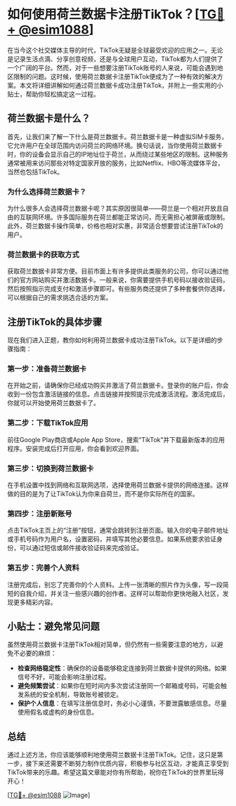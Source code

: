 # 如何使用荷兰数据卡注册TikTok？[[TG💪+ @esim1088](https://t.me/s/esim1088)]

在当今这个社交媒体主导的时代，TikTok无疑是全球最受欢迎的应用之一。无论是记录生活点滴、分享创意视频，还是与全球用户互动，TikTok都为人们提供了一个广阔的平台。然而，对于一些想要注册TikTok账号的人来说，可能会遇到地区限制的问题。这时候，使用荷兰数据卡注册TikTok便成为了一种有效的解决方案。本文将详细讲解如何通过荷兰数据卡成功注册TikTok，并附上一些实用的小贴士，帮助你轻松搞定这一过程。

## 荷兰数据卡是什么？

首先，让我们来了解一下什么是荷兰数据卡。荷兰数据卡是一种虚拟SIM卡服务，它允许用户在全球范围内访问荷兰的网络环境。换句话说，当你使用荷兰数据卡时，你的设备会显示自己的IP地址位于荷兰，从而绕过某些地区的限制。这种服务通常被用来访问那些对特定国家开放的服务，比如Netflix、HBO等流媒体平台，当然也包括TikTok。

### 为什么选择荷兰数据卡？

为什么很多人会选择荷兰数据卡呢？其实原因很简单——荷兰是一个相对开放且自由的互联网环境。许多国际服务在荷兰都能正常访问，而无需担心被屏蔽或限制。此外，荷兰数据卡操作简单，价格也相对实惠，非常适合想要尝试注册TikTok的用户。

### 荷兰数据卡的获取方式

获取荷兰数据卡非常方便。目前市面上有许多提供此类服务的公司，你可以通过他们的官方网站购买并激活数据卡。一般来说，你需要提供手机号码以接收验证码，然后按照指示完成支付和激活步骤即可。有些服务商还提供了多种套餐供你选择，可以根据自己的需求挑选合适的方案。

## 注册TikTok的具体步骤

现在我们进入正题，教你如何利用荷兰数据卡成功注册TikTok。以下是详细的步骤指南：

### 第一步：准备荷兰数据卡

在开始之前，请确保你已经成功购买并激活了荷兰数据卡。登录你的账户后，你会收到一份包含激活链接的信息。点击链接并按照提示完成激活流程。激活完成后，你就可以开始使用荷兰数据卡了。

### 第二步：下载TikTok应用

前往Google Play商店或Apple App Store，搜索“TikTok”并下载最新版本的应用程序。安装完成后打开应用，你会看到欢迎界面。

### 第三步：切换到荷兰数据卡

在手机设置中找到网络和互联网选项，选择使用荷兰数据卡提供的网络连接。这样做的目的是为了让TikTok认为你来自荷兰，而不是你实际所在的国家。

### 第四步：注册新账号

点击TikTok主页上的“注册”按钮，通常会跳转到注册页面。输入你的电子邮件地址或手机号码作为用户名，设置密码，并填写其他必要信息。如果系统要求验证身份，可以通过短信或邮件接收验证码来完成验证。

### 第五步：完善个人资料

注册完成后，别忘了完善你的个人资料。上传一张清晰的照片作为头像，写一段简短的自我介绍，并关注一些感兴趣的创作者。这样可以帮助你更快地融入社区，发现更多精彩内容。

## 小贴士：避免常见问题

虽然使用荷兰数据卡注册TikTok相对简单，但仍然有一些需要注意的地方，以避免不必要的麻烦：

- **检查网络稳定性**：确保你的设备能够稳定连接到荷兰数据卡提供的网络。如果信号不好，可能会影响注册过程。
- **避免频繁尝试**：如果你在短时间内多次尝试注册同一个邮箱或号码，可能会触发系统的安全机制，导致账号被锁定。
- **保护个人信息**：在填写注册信息时，务必小心谨慎，不要泄露敏感信息。尽量使用假名或虚构的身份信息。

## 总结

通过上述方法，你应该能够顺利地使用荷兰数据卡注册TikTok。记住，这只是第一步，接下来还需要不断努力制作优质内容，积极参与社区互动，才能真正享受到TikTok带来的乐趣。希望这篇文章能对你有所帮助，祝你在TikTok的世界里玩得开心！

[[TG💪+ @esim1088](https://t.me/s/esim1088) ![Image](https://i.postimg.cc/4NQfJmqS/Snipaste-2025-05-13-00-14-12.png)]